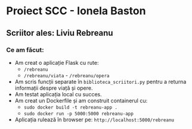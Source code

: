 # Proiect SCC - Ionela Baston

## Scriitor ales: **Liviu Rebreanu**

### Ce am făcut:

- Am creat o aplicație Flask cu rute:
  - `/rebreanu`
  - `/rebreanu/viata`  - `/rebreanu/opera`
- Am scris funcții separate în `biblioteca_scriitori.py` pentru a returna informații despre viață și opere.
- Am testat aplicația local cu succes.
- Am creat un Dockerfile și am construit containerul cu:
  - `sudo docker build -t rebreanu-app .`
  - `sudo docker run -p 5000:5000 rebreanu-app`
- Aplicația rulează în browser pe: `http://localhost:5000/rebreanu`

